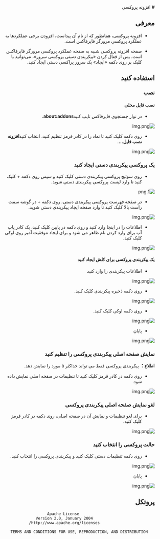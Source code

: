 <div dir="rtl">
# افزونه پروکسی
  
## معرفی

+ افزونه پروکسی، همانطور که از نام آن پیداست، افزودن برخی عملکردها به عملکرد پروکسی مرورگر فایرفاکس است.
  
+ صفحه افزونه پروکسی شبیه به صفحه عملکرد پروکسی مرورگر فایرفاکس است. پس از فعال کردن «پیکربندی دستی پروکسی سرور»، می‌توانید با کلیک بر روی دکمه «ایجاد» یک سرور پراکسی دستی ایجاد کنید.

## استفاده کنید

### نصب

#### نصب فایل محلی

+ در نوار جستجوی فایرفاکس تایپ کنید**about:addons**.

![img.png](images/12.png)
  
+ روی دکمه کلیک کنید تا نماد را در کادر قرمز تنظیم کنید، انتخاب کنید**افزونه نصب فایل...**.

![img.png](images/13.png)

### یک پروکسی پیکربندی دستی ایجاد کنید
+ روی سوئیچ پروکسی پیکربندی دستی کلیک کنید و سپس روی دکمه + کلیک کنید تا وارد لیست پروکسی پیکربندی دستی شوید.

![1.png](images/1.png)

+ در صفحه فهرست پروکسی پیکربندی دستی، روی دکمه + در گوشه سمت راست بالا کلیک کنید تا وارد صفحه ایجاد پیکربندی دستی شوید.

![img.png](images/2.png)

+ اطلاعات را در اینجا وارد کنید و روی دکمه در پایین کلیک کنید، یک کادر پاپ آپ برای وارد کردن نام ظاهر می شود و برای ایجاد موفقیت آمیز روی اوکی کلیک کنید.

![img.png](images/3.png)

#### یک پیکربندی پروکسی برای کلش ایجاد کنید
+ اطلاعات پیکربندی را وارد کنید

![img.png](images/4.png)

+ روی دکمه ذخیره پیکربندی کلیک کنید.

![img.png](images/5.png)

+ روی دکمه اوکی کلیک کنید.

![img.png](images/6.png)

+ پایان

![img.png](images/7.png)

### نمایش صفحه اصلی پیکربندی پروکسی را تنظیم کنید

**اطلاع：** پیکربندی پروکسی فقط می تواند حداکثر ۵ مورد را نمایش دهد.

+ روی دکمه در کادر قرمز کلیک کنید تا تنظیمات در صفحه اصلی نمایش داده شود.

![img.png](images/8.png)

### لغو نمایش صفحه اصلی پیکربندی پروکسی

+ برای لغو تنظیمات و نمایش آن در صفحه اصلی، روی دکمه در کادر قرمز کلیک کنید.

![img.png](images/9.png)

### حالت پروکسی را انتخاب کنید

+ روی دکمه تنظیمات دستی کلیک کنید و پیکربندی پروکسی را انتخاب کنید.

![img.png](images/10.png)

+ پایان

![img.png](images/11.png)

## پروتکل
```
                                 Apache License
                           Version 2.0, January 2004
                        http://www.apache.org/licenses/

   TERMS AND CONDITIONS FOR USE, REPRODUCTION, AND DISTRIBUTION
```
</div>
